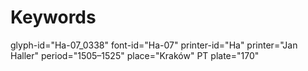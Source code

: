 # Keywords
glyph-id="Ha-07_0338"
font-id="Ha-07"
printer-id="Ha"
printer="Jan Haller"
period="1505–1525"
place="Kraków"
PT plate="170"
